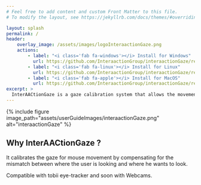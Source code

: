 ```yaml
---
# Feel free to add content and custom Front Matter to this file.
# To modify the layout, see https://jekyllrb.com/docs/themes/#overriding-theme-defaults

layout: splash
permalink: /
header:
    overlay_image: /assets/images/logoInteraactionGaze.png
    actions:
        - label: "<i class='fab fa-windows'></i> Install for Windows"
          url: https://github.com/InteraactionGroup/interaactionGaze/releases/latest/download/interAACtionGaze-windows-x64-installer.exe
        - label: "<i class='fab fa-linux'></i> Install for Linux"
          url: https://github.com/InteraactionGroup/interaactionGaze/releases/latest/download/interAACtionGaze-linux.tar.gz
        - label: "<i class='fab fa-apple'></i> Install for MacOS"
          url: https://github.com/InteraactionGroup/interaactionGaze/releases/latest/download/interAACtionGaze-macos.tar.gz
excerpt: >
  InterAACtionGaze is a gaze calibration system that allows the movement of the mouse, free and scalable. <br />
---
```


{% include figure image_path="assets/userGuideImages/interaactionGaze.png" alt="interaactionGaze" %}

## Why InterAACtionGaze ?

It calibrates the gaze for mouse movement by compensating for the mismatch between where the user is looking and where he wants to look.

Compatible with tobii eye-tracker and soon with Webcams.
